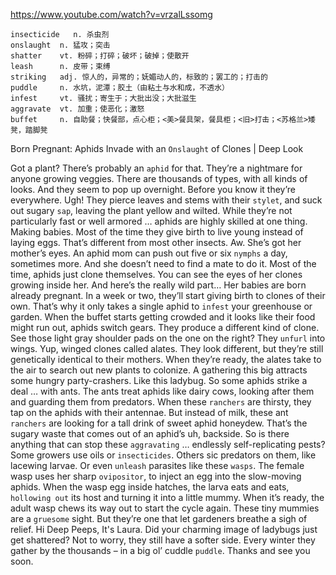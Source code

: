 https://www.youtube.com/watch?v=vrzalLssomg

```
insecticide   n. 杀虫剂
onslaught  n. 猛攻；突击
shatter    vt. 粉碎；打碎；破坏；破掉；使散开
leash      n. 皮带；束缚    
striking   adj. 惊人的，异常的；妩媚动人的，标致的；罢工的；打击的  
puddle     n. 水坑，泥潭；胶土（由粘土与水和成，不透水）
infest     vt. 骚扰；寄生于；大批出没；大批滋生
aggravate  vt. 加重；使恶化；激怒
buffet     n. 自助餐；快餐部，点心柜；<美>餐具架，餐具柜；<旧>打击；<苏格兰>矮凳，踏脚凳
```



Born Pregnant: Aphids Invade with an `Onslaught` of Clones | Deep Look

Got a plant? There’s probably an `aphid` for that. They’re a nightmare for anyone growing veggies. There are thousands of types, with all kinds of looks. And they seem to pop up overnight. Before you know it they’re everywhere. Ugh! They pierce leaves and stems with their `stylet`, and suck out sugary `sap`, leaving the plant yellow and wilted. While they’re not particularly fast or well armored … aphids are highly skilled at one thing. Making babies. Most of the time they give birth to live young instead of laying eggs. That’s different from most other insects. Aw. She’s got her mother’s eyes. An aphid mom can push out five or six `nymphs` a day, sometimes more. And she doesn’t need to find a mate to do it. Most of the time, aphids just clone themselves. You can see the eyes of her clones growing inside her. And here’s the really wild part… Her babies are born already pregnant. In a week or two, they’ll start giving birth to clones of their own. That’s why it only takes a single aphid to `infest` your greenhouse or garden. When the buffet starts getting crowded and it looks like their food might run out, aphids switch gears. They produce a different kind of clone. See those light gray shoulder pads on the one on the right? They `unfurl` into wings. Yup, winged clones called alates. They look different, but they’re still genetically identical to their mothers. When they’re ready, the alates take to the air to search out new plants to colonize. A gathering this big attracts some hungry party-crashers. Like this ladybug. So some aphids strike a deal … with ants. The ants treat aphids like dairy cows, looking after them and guarding them from predators. When these `ranchers` are thirsty, they tap on the aphids with their antennae. But instead of milk, these ant `ranchers` are looking for a tall drink of sweet aphid honeydew. That’s the sugary waste that comes out of an aphid’s uh, backside. So is there anything that can stop these `aggravating` … endlessly self-replicating pests? Some growers use oils or `insecticides`. Others sic predators on them, like lacewing larvae. Or even `unleash` parasites like these `wasps`. The female wasp uses her sharp `ovipositor`, to inject an egg into the slow-moving aphids. When the wasp egg inside hatches, the larva eats and eats, `hollowing out` its host and turning it into a little mummy. When it’s ready, the adult wasp chews its way out to start the cycle again. These tiny mummies are a `gruesome` sight. But they’re one that let gardeners breathe a sigh of relief. Hi Deep Peeps, It's Laura. Did your charming image of ladybugs just get shattered? Not to worry, they still have a softer side. Every winter they gather by the thousands – in a big ol’ cuddle `puddle`. Thanks and see you soon. 

